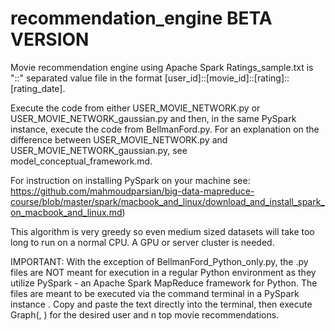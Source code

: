 # recommendation_engine BETA VERSION
Movie recommendation engine using Apache Spark
Ratings_sample.txt is "::" separated value file in the format [user_id]::[movie_id]::[rating]::[rating_date]. 

Execute the code from either USER_MOVIE_NETWORK.py or USER_MOVIE_NETWORK_gaussian.py and then, in the same PySpark instance, execute the code from BellmanFord.py. For an explanation on the difference between USER_MOVIE_NETWORK.py and USER_MOVIE_NETWORK_gaussian.py, see model_conceptual_framework.md.

For instruction on installing PySpark on your machine see: https://github.com/mahmoudparsian/big-data-mapreduce-course/blob/master/spark/macbook_and_linux/download_and_install_spark_on_macbook_and_linux.md)

This algorithm is very greedy so even medium sized datasets will take too long to run on a normal CPU. A GPU or server cluster is needed.


IMPORTANT: With the exception of BellmanFord_Python_only.py, the .py files are NOT meant for execution in a regular Python environment as they utilize PySpark - an Apache Spark MapReduce framework for Python. The files are meant to be executed via the command terminal in a PySpark instance . Copy and paste the text directly into the terminal, then execute Graph(<desired user id>, <n top movie recommendations>) for the desired user and n top movie recommendations.
  
  
